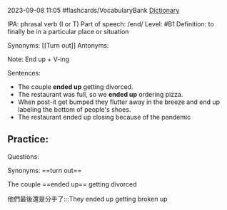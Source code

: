 2023-09-08 11:05
#flashcards/VocabularyBank 
[Dictionary](https://dictionary.cambridge.org/zht/%E8%A9%9E%E5%85%B8/%E8%8B%B1%E8%AA%9E-%E6%BC%A2%E8%AA%9E-%E7%B9%81%E9%AB%94/end-up)

IPA: phrasal verb (I or T)
Part of speech: /end/
Level: #B1
Definition: 
to finally be in a particular place or situation

Synonyms: [[Turn out]]
Antonyms:

Note: 
End up + V-ing

Sentences:
* The couple **ended up** getting divorced.
* The restaurant was full, so we **ended up** ordering pizza.
* When post-it get bumped they flutter away in the breeze and end up labeling the bottom of people's shoes.
* The restaurant ended up closing because of the pandemic 

Practice:
- 

Questions:

Synonyms: ==turn out==
<!--SR:!2023-09-18,3,250-->

The couple ==ended up== getting divorced
<!--SR:!2023-09-18,3,250-->

他們最後還是分手了:::They ended up getting broken up
<!--SR:!2023-09-16,1,230!2023-09-19,4,270-->






